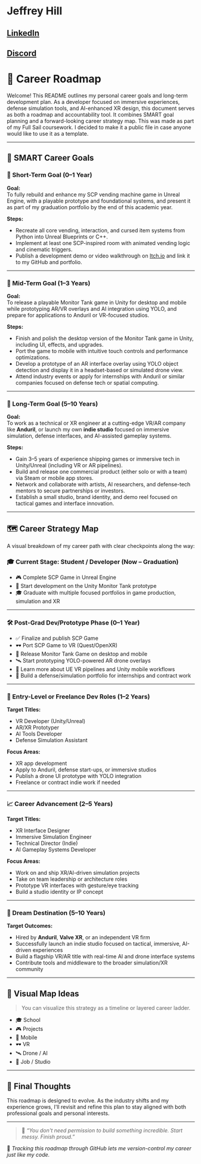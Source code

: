 # Jeffrey Hill
## [LinkedIn](https://www.linkedin.com/in/jeffrey-hill-57b67411a/) 
## [Discord](https://discord.gg/rnsKBCaNfD)


# 🎯 Career Roadmap 

Welcome! This README outlines my personal career goals and long-term development plan. As a developer focused on immersive experiences, defense simulation tools, and AI-enhanced XR design, this document serves as both a roadmap and accountability tool. It combines SMART goal planning and a forward-looking career strategy map. This was made as part of my Full Sail coursework.  I decided to make it a public file in case anyone would like to use it as a template. 

---

## 🧠 SMART Career Goals

### 🎯 Short-Term Goal (0–1 Year)
**Goal:**  
To fully rebuild and enhance my SCP vending machine game in Unreal Engine, with a playable prototype and foundational systems, and present it as part of my graduation portfolio by the end of this academic year.

**Steps:**  
- Recreate all core vending, interaction, and cursed item systems from Python into Unreal Blueprints or C++.  
- Implement at least one SCP-inspired room with animated vending logic and cinematic triggers.  
- Publish a development demo or video walkthrough on [Itch.io](https://itch.io) and link it to my GitHub and portfolio.

---

### 🧭 Mid-Term Goal (1–3 Years)
**Goal:**  
To release a playable Monitor Tank game in Unity for desktop and mobile while prototyping AR/VR overlays and AI integration using YOLO, and prepare for applications to Anduril or VR-focused studios.

**Steps:**  
- Finish and polish the desktop version of the Monitor Tank game in Unity, including UI, effects, and upgrades.  
- Port the game to mobile with intuitive touch controls and performance optimizations.  
- Develop a prototype of an AR interface overlay using YOLO object detection and display it in a headset-based or simulated drone view.  
- Attend industry events or apply for internships with Anduril or similar companies focused on defense tech or spatial computing.

---

### 🚀 Long-Term Goal (5–10 Years)
**Goal:**  
To work as a technical or XR engineer at a cutting-edge VR/AR company like **Anduril**, or launch my own **indie studio** focused on immersive simulation, defense interfaces, and AI-assisted gameplay systems.

**Steps:**  
- Gain 3–5 years of experience shipping games or immersive tech in Unity/Unreal (including VR or AR pipelines).  
- Build and release one commercial product (either solo or with a team) via Steam or mobile app stores.  
- Network and collaborate with artists, AI researchers, and defense-tech mentors to secure partnerships or investors.  
- Establish a small studio, brand identity, and demo reel focused on tactical games and interface innovation.

---

## 🗺️ Career Strategy Map

A visual breakdown of my career path with clear checkpoints along the way:

### 🎓 Current Stage: Student / Developer (Now – Graduation)
- 🎮 Complete SCP Game in Unreal Engine  
- 🧱 Start development on the Unity Monitor Tank prototype  
- 🎓 Graduate with multiple focused portfolios in game production, simulation and XR

---

### 🛠️ Post-Grad Dev/Prototype Phase (0–1 Year)
- ✅ Finalize and publish SCP Game  
- 🕶️ Port SCP Game to VR (Quest/OpenXR)  
- 📱 Release Monitor Tank Game on desktop and mobile  
- 🛰️ Start prototyping YOLO-powered AR drone overlays  
- 🧠 Learn more about UE VR pipelines and Unity mobile workflows  
- 🧳 Build a defense/simulation portfolio for internships and contract work

---

### 🧠 Entry-Level or Freelance Dev Roles (1–2 Years)
**Target Titles:**  
- VR Developer (Unity/Unreal)  
- AR/XR Prototyper  
- AI Tools Developer  
- Defense Simulation Assistant  

**Focus Areas:**  
- XR app development  
- Apply to Anduril, defense start-ups, or immersive studios  
- Publish a drone UI prototype with YOLO integration  
- Freelance or contract indie work if needed

---

### 📈 Career Advancement (2–5 Years)
**Target Titles:**  
- XR Interface Designer  
- Immersive Simulation Engineer  
- Technical Director (Indie)  
- AI Gameplay Systems Developer  

**Focus Areas:**  
- Work on and ship XR/AI-driven simulation projects  
- Take on team leadership or architecture roles  
- Prototype VR interfaces with gesture/eye tracking  
- Build a studio identity or IP concept

---

### 🚀 Dream Destination (5–10 Years)
**Target Outcomes:**  
- Hired by **Anduril**, **Valve XR**, or an independent VR firm  
- Successfully launch an indie studio focused on tactical, immersive, AI-driven experiences  
- Build a flagship VR/AR title with real-time AI and drone interface systems  
- Contribute tools and middleware to the broader simulation/XR community

---

## 🧩 Visual Map Ideas

> You can visualize this strategy as a timeline or layered career ladder.

- 🎓 School  
- 🎮 Projects  
- 📱 Mobile  
- 🕶️ VR  
- 🛰️ Drone / AI  
- 💼 Job / Studio  

---

## 📌 Final Thoughts

This roadmap is designed to evolve. As the industry shifts and my experience grows, I'll revisit and refine this plan to stay aligned with both professional goals and personal interests.

---

> 💬 _“You don't need permission to build something incredible. Start messy. Finish proud.”_

📍 *Tracking this roadmap through GitHub lets me version-control my career just like my code.*

